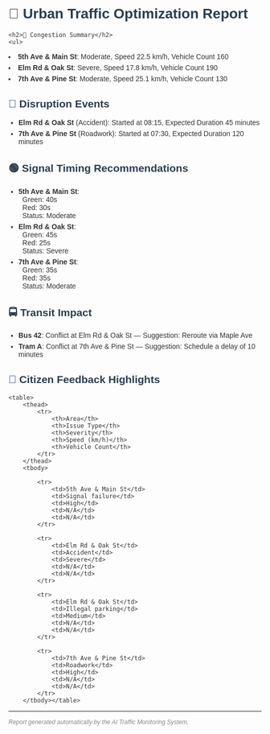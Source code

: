 <!DOCTYPE html>
<html>
<head>
    <meta charset="utf-8">
    <title>Urban Traffic Report</title>
    <style>
        body {
            font-family: Arial, sans-serif;
            font-size: 14px;
            padding: 20px;
            color: #333;
        }
        h1, h2 {
            color: #2c3e50;
            margin-top: 30px;
        }
        ul {
            padding-left: 20px;
        }
        li {
            margin-bottom: 6px;
        }
        table {
            width: 100%;
            border-collapse: collapse;
            margin-top: 15px;
        }
        th, td {
            border: 1px solid #ccc;
            padding: 8px;
            text-align: left;
        }
        th {
            background-color: #f4f4f4;
        }
        em {
            font-size: 12px;
            color: #888;
        }
    </style>
</head>
<body>
    <h1>🚦 Urban Traffic Optimization Report</h1>

    <h2>🔴 Congestion Summary</h2>
    <ul>
<li><strong>5th Ave & Main St</strong>: Moderate, Speed 22.5 km/h, Vehicle Count 160</li>
<li><strong>Elm Rd & Oak St</strong>: Severe, Speed 17.8 km/h, Vehicle Count 190</li>
<li><strong>7th Ave & Pine St</strong>: Moderate, Speed 25.1 km/h, Vehicle Count 130</li>
</ul>
<h2>🚧 Disruption Events</h2>
<ul><li><strong>Elm Rd & Oak St</strong> (Accident): Started at 08:15, Expected Duration 45 minutes</li>
<li><strong>7th Ave & Pine St</strong> (Roadwork): Started at 07:30, Expected Duration 120 minutes</li>
</ul>
<h2>🟢 Signal Timing Recommendations</h2>
<ul><li><strong>5th Ave & Main St</strong>:<br>&nbsp;&nbsp;Green: 40s<br>&nbsp;&nbsp;Red: 30s<br>&nbsp;&nbsp;Status: Moderate</li>
<li><strong>Elm Rd & Oak St</strong>:<br>&nbsp;&nbsp;Green: 45s<br>&nbsp;&nbsp;Red: 25s<br>&nbsp;&nbsp;Status: Severe</li>
<li><strong>7th Ave & Pine St</strong>:<br>&nbsp;&nbsp;Green: 35s<br>&nbsp;&nbsp;Red: 35s<br>&nbsp;&nbsp;Status: Moderate</li>
</ul>
<h2>🚍 Transit Impact</h2>
<ul><li><strong>Bus 42</strong>: Conflict at Elm Rd & Oak St — Suggestion: Reroute via Maple Ave</li>
<li><strong>Tram A</strong>: Conflict at 7th Ave & Pine St — Suggestion: Schedule a delay of 10 minutes</li>
</ul>
<h2>📣 Citizen Feedback Highlights</h2>

    <table>
        <thead>
            <tr>
                <th>Area</th>
                <th>Issue Type</th>
                <th>Severity</th>
                <th>Speed (km/h)</th>
                <th>Vehicle Count</th>
            </tr>
        </thead>
        <tbody>

            <tr>
                <td>5th Ave & Main St</td>
                <td>Signal failure</td>
                <td>High</td>
                <td>N/A</td>
                <td>N/A</td>
            </tr>
        
            <tr>
                <td>Elm Rd & Oak St</td>
                <td>Accident</td>
                <td>Severe</td>
                <td>N/A</td>
                <td>N/A</td>
            </tr>
        
            <tr>
                <td>Elm Rd & Oak St</td>
                <td>Illegal parking</td>
                <td>Medium</td>
                <td>N/A</td>
                <td>N/A</td>
            </tr>
        
            <tr>
                <td>7th Ave & Pine St</td>
                <td>Roadwork</td>
                <td>High</td>
                <td>N/A</td>
                <td>N/A</td>
            </tr>
        </tbody></table>
<hr><p><em>Report generated automatically by the AI Traffic Monitoring System.</em></p>
</body>
</html>
